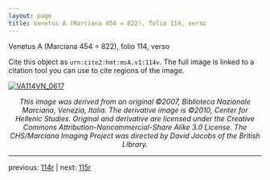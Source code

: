 ```yaml
---
layout: page
title: Venetus A (Marciana 454 = 822), folio 114, verso
---
```


Venetus A (Marciana 454 = 822), folio 114, verso

Cite this object as `urn:cite2:hmt:msA.v1:114v`.  The full image is linked to a citation tool you can use to cite regions of the image.

[![VA114VN_0617](http://www.homermultitext.org/iipsrv?IIIF=/project/homer/pyramidal/deepzoom/hmt/vaimg/2017a/VA114VN_0617.tif/full/800,/0/default.jpg)](http://www.homermultitext.org/ict2/?urn=urn:cite2:hmt:vaimg.2017a:VA114VN_0617) 

<p style="text-align: center; font-style: italic;">This image was derived from an original ©2007, Biblioteca Nazionale Marciana, Venezia, Italia. The derivative image is ©2010, Center for Hellenic Studies. Original and derivative are licensed under the Creative Commons Attribution-Noncommercial-Share Alike 3.0 License. The CHS/Marciana Imaging Project was directed by David Jacobs of the British Library.</p>

---

previous: [114r](../114r/) | next: [115r](../115r/)